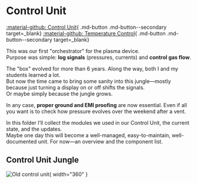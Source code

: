 # Control Unit
[:material-github: Control Unit](https://github.com/queezz/ControlUnit){ .md-button .md-button--secondary target=_blank}
[:material-github: Temperature Control](https://github.com/queezz/TemperatureControl){ .md-button .md-button--secondary target=_blank}

This was our first "orchestrator" for the plasma device.  
Purpose was simple: **log signals** (pressures, currents) and **control gas flow**.

The "box" evolved for more than 6 years. Along the way, both I and my students learned a lot.  
But now the time came to bring some sanity into this jungle—mostly because just turning a display on or off shifts the signals.  
Or maybe simply because the jungle grows.

In any case, **proper ground and EMI proofing** are now essential. Even if all you want is to check how pressure evolves over the weekend after a vent.

In this folder I’ll collect the modules we used in our Control Unit, the current state, and the updates.  
Maybe one day this will become a well-managed, easy-to-maintain, well-documented unit. For now—an overview and the component list.

## Control Unit Jungle

![Old control unit](../../images/old-control-unit.jpg){ width="360" }
